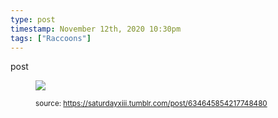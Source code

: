 ```yaml
---
type: post
timestamp: November 12th, 2020 10:30pm
tags: ["Raccoons"]
---
```

post

<figure class="tmblr-full" data-orig-height="465" data-orig-width="613"><img src="https://64.media.tumblr.com/8092b3918e33c3f2ae70145ad9b48af0/b53b83260ad3394c-cb/s640x960/50b3fbe464a228ecaa83754d2288306fd3bfd181.gif" data-orig-height="465" data-orig-width="613"/>
      
      
      
      
      
      
  
<small>source: https://saturdayxiii.tumblr.com/post/634645854217748480</small>